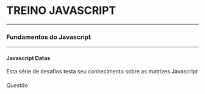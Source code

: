 # TREINO JAVASCRIPT #
---
### Fundamentos do Javascript ###
---
#### Javascript Datas
Esta série de desafios testa seu conhecimento sobre as matrizes Javascript
###### Questão 


